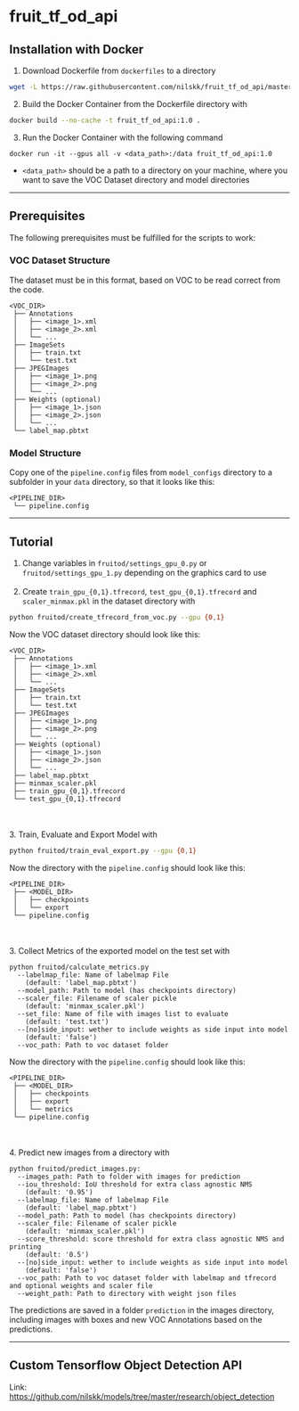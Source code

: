 # fruit_tf_od_api

## Installation with Docker

1. Download Dockerfile from `dockerfiles` to a directory
```bash
wget -L https://raw.githubusercontent.com/nilskk/fruit_tf_od_api/master/dockerfiles/Dockerfile
```

2. Build the Docker Container from the Dockerfile directory with
```bash
docker build --no-cache -t fruit_tf_od_api:1.0 . 
```

3. Run the Docker Container with the following command
```
docker run -it --gpus all -v <data_path>:/data fruit_tf_od_api:1.0
```
- `<data_path>` should be a path to a directory on your machine, where you want to save the VOC Dataset directory and model directories

---

## Prerequisites
The following prerequisites must be fulfilled for the scripts to work:

### VOC Dataset Structure
The dataset must be in this format, based on VOC to be read correct from the code.

```
<VOC_DIR>
 ├── Annotations
 │   ├── <image_1>.xml
 │   ├── <image_2>.xml
 │   └── ...
 ├── ImageSets
 │   ├── train.txt
 │   └── test.txt
 ├── JPEGImages
 │   ├── <image_1>.png
 │   ├── <image_2>.png
 │   └── ...
 ├── Weights (optional)
 │   ├── <image_1>.json
 │   ├── <image_2>.json
 │   └── ...
 └── label_map.pbtxt
```

### Model Structure
Copy one of the `pipeline.config` files from `model_configs` directory to a subfolder in your `data` directory, so that it looks like this:

```
<PIPELINE_DIR>
 └── pipeline.config
```

---

## Tutorial

1. Change variables in `fruitod/settings_gpu_0.py` or `fruitod/settings_gpu_1.py` depending on the graphics card to use
<br/><br/>
2. Create `train_gpu_{0,1}.tfrecord`, `test_gpu_{0,1}.tfrecord` and `scaler_minmax.pkl` in the dataset directory with
```bash
python fruitod/create_tfrecord_from_voc.py --gpu {0,1}
```
Now the VOC dataset directory should look like this:
```
<VOC_DIR>
 ├── Annotations
 │   ├── <image_1>.xml
 │   ├── <image_2>.xml
 │   └── ...
 ├── ImageSets
 │   ├── train.txt
 │   └── test.txt
 ├── JPEGImages
 │   ├── <image_1>.png
 │   ├── <image_2>.png
 │   └── ...
 ├── Weights (optional)
 │   ├── <image_1>.json
 │   ├── <image_2>.json
 │   └── ...
 ├── label_map.pbtxt
 ├── minmax_scaler.pkl
 ├── train_gpu_{0,1}.tfrecord
 └── test_gpu_{0,1}.tfrecord
```

<br/><br/>
3. Train, Evaluate and Export Model with 
```bash
python fruitod/train_eval_export.py --gpu {0,1}
```

Now the directory with the `pipeline.config` should look like this:
```
<PIPELINE_DIR>
 ├── <MODEL_DIR>
 │   ├── checkpoints
 │   └── export
 └── pipeline.config
```
<br/><br/>
3. Collect Metrics of the exported model on the test set with 
```
python fruitod/calculate_metrics.py
  --labelmap_file: Name of labelmap File
    (default: 'label_map.pbtxt')
  --model_path: Path to model (has checkpoints directory)
  --scaler_file: Filename of scaler pickle
    (default: 'minmax_scaler.pkl')
  --set_file: Name of file with images list to evaluate
    (default: 'test.txt')
  --[no]side_input: wether to include weights as side input into model
    (default: 'false')
  --voc_path: Path to voc dataset folder
```
Now the directory with the `pipeline.config` should look like this:
```
<PIPELINE_DIR>
 ├── <MODEL_DIR>
 │   ├── checkpoints
 │   ├── export
 │   └── metrics
 └── pipeline.config
```
<br/><br/>
4. Predict new images from a directory with
```
python fruitod/predict_images.py:
  --images_path: Path to folder with images for prediction
  --iou_threshold: IoU threshold for extra class agnostic NMS
    (default: '0.95')
  --labelmap_file: Name of labelmap File
    (default: 'label_map.pbtxt')
  --model_path: Path to model (has checkpoints directory)
  --scaler_file: Filename of scaler pickle
    (default: 'minmax_scaler.pkl')
  --score_threshold: score threshold for extra class agnostic NMS and printing
    (default: '0.5')
  --[no]side_input: wether to include weights as side input into model
    (default: 'false')
  --voc_path: Path to voc dataset folder with labelmap and tfrecord and optional weights and scaler file
  --weight_path: Path to directory with weight json files
```

The predictions are saved in a folder `prediction` in the images directory, including images with boxes and new VOC Annotations based on the predictions. 

---
## Custom Tensorflow Object Detection API

Link: https://github.com/nilskk/models/tree/master/research/object_detection




            


